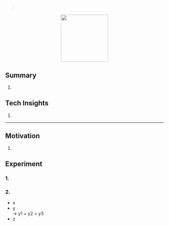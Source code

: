 # 
> [](https://arxiv.org/abs/)<br>
> 
<div align=center><img src="/figures/.1.png" style="height: 150px; width: auto;"/></div>

## Summary 
1. 

## Tech Insights 
1. 

---

## Motivation 
1. 

## Experiment
### 1.
### 2. 
- x
- y<br>
&rarr; y1 + y2 = y3
- z
